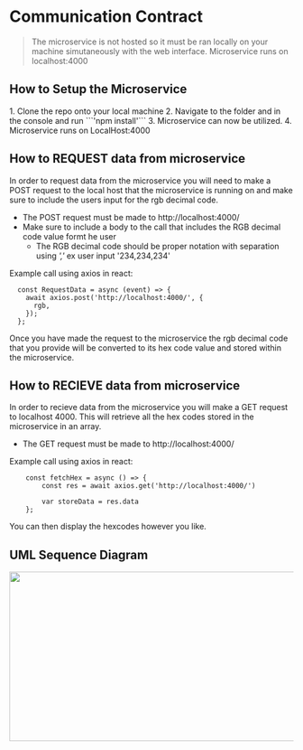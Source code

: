 # Communication Contract
> The microservice is not hosted so it must be ran locally on your machine simutaneously with the web interface.
Microservice runs on localhost:4000

<h2> How to Setup the Microservice </h2>
  1. Clone the repo onto your local machine
  2. Navigate to the folder and in the console and run ```'npm install'```
  3. Microservice can now be utilized.
  4. Microservice runs on LocalHost:4000

<h2> How to REQUEST data from microservice </h2>

In order to request data from the microservice you will need to make a POST request to the 
  local host that the microservice is running on and make sure to include the users input for the
  rgb decimal code.
  
  - The POST request must be made to http://localhost:4000/
  - Make sure to include a body to the call that includes the RGB decimal code value formt he user
    - The RGB decimal code should be proper notation with separation using *','* ex user input '234,234,234'
  
Example call using axios in react:
```
  const RequestData = async (event) => {
    await axios.post('http://localhost:4000/', {
      rgb,
    });
  };
```

Once you have made the request to the microservice the rgb decimal code that you provide will be converted to its hex code 
value and stored within the microservice. 

<h2> How to RECIEVE data from microservice </h2>

In order to recieve data from the microservice you will make a GET request to localhost 4000.
This will retrieve all the hex codes stored in the microservice in an array.

- The GET request must be made to http://localhost:4000/

Example call using axios in react:
```
    const fetchHex = async () => {
        const res = await axios.get('http://localhost:4000/')

        var storeData = res.data
    };
```

You can then display the hexcodes however you like.

<h2> UML Sequence Diagram </h2>
<img src="https://user-images.githubusercontent.com/51865580/198276788-fe4080e4-d5da-4571-984d-02987eefd410.png" width="600" height="300"/>
